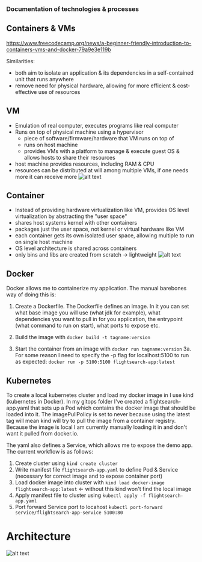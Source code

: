 ### Documentation of technologies & processes

## Containers & VMs
https://www.freecodecamp.org/news/a-beginner-friendly-introduction-to-containers-vms-and-docker-79a9e3e119b

Similarities:
 - both aim to isolate an application & its dependencies in a self-contained unit that runs anywhere
 - remove need for physical hardware, allowing for more efficient & cost-effective use of resources

## VM
 - Emulation of real computer, executes programs like real computer
 - Runs on top of physical machine using a hypervisor
    - piece of software/firmware/hardware that VM runs on top of
    - runs on host machine
    - provides VMs with a platform to manage & execute guest OS & allows hosts to share their resources
 - host machine provides resources, including RAM & CPU
 - resources can be distributed at will among multiple VMs, if one needs more it can receive more
![alt text](https://cdn-media-1.freecodecamp.org/images/1%2ARKPXdVaqHRzmQ5RPBH_d-g.png)

## Container
 - Instead of providing hardware virtualization like VM, provides OS level virtualization by abstracting the "user space"
 - shares host systems kernel with other containers
 - packages just the user space, not kernel or virtual hardware like VM
 - each container gets its own isolated user space, allowing multiple to run on single host machine
 - OS level architecture is shared across containers
 - only bins and libs are created from scratch -> lightweight
 ![alt text](https://cdn-media-1.freecodecamp.org/images/1%2AV5N9gJdnToIrgAgVJTtl_w.png)

## Docker
Docker allows me to containerize my application. The manual barebones way of doing this is:

1. Create a Dockerfile. The Dockerfile defines an image. In it you can set what base image you will use (what jdk for example), what dependencies you want to pull in for you application, the entrypoint (what command to run on start), what ports to expose etc.

2. Build the image with `docker build -t tagname:version`

3. Start the container from an image with `docker run tagname:version`
3a. For some reason I need to specify the -p flag for localhost:5100 to run as expected: `docker run -p 5100:5100 flightsearch-app:latest`

## Kubernetes
To create a local kubernetes cluster and load my docker image in I use kind (kubernetes in Docker). In my gitops folder I've created a flightsearch-app.yaml that sets up a Pod which contains the docker image that should be loaded into it. The imagePullPolicy is set to never because using the latest tag will mean kind will try to pull the image from a container registry. Because the image is local I am currently manually loading it in and don't want it pulled from docker.io. 

The yaml also defines a Service, which allows me to expose the demo app. The current workflow is as follows:

1. Create cluster using `kind create cluster`
2. Write manifest file `flightsearch-app.yaml` to define Pod & Service (necessary for correct image and to expose container port)
3. Load docker image into cluster with `kind load docker-image flightsearch-app:latest` <- without this kind won't find the local image
4. Apply manifest file to cluster using `kubectl apply -f flightsearch-app.yaml` 
5. Port forward Service port to locahost `kubectl port-forward service/flightsearch-app-service 5100:80`

# Architecture
![alt text](https://courses.edx.org/asset-v1%3ALinuxFoundationX%2BLFS158x%2B1T2024%2Btype%40asset%2Bblock/TrainingImage.png)
